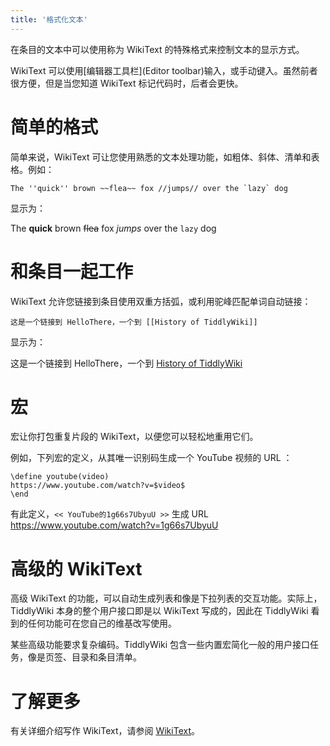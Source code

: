 ```yaml
---
title: '格式化文本'
---
```


在条目的文本中可以使用称为 WikiText 的特殊格式来控制文本的显示方式。

WikiText 可以使用[编辑器工具栏](Editor toolbar)输入，或手动键入。虽然前者很方便，但是当您知道 WikiText 标记代码时，后者会更快。

# 简单的格式

简单来说，WikiText 可让您使用熟悉的文本处理功能，如粗体、斜体、清单和表格。例如：

```
The ''quick'' brown ~~flea~~ fox //jumps// over the `lazy` dog
```

显示为：

The **quick** brown ~~flea~~ fox _jumps_ over the `lazy` dog

# 和条目一起工作

WikiText 允许您链接到条目使用双重方括弧，或利用驼峰匹配单词自动链接：

```
这是一个链接到 HelloThere，一个到 [[History of TiddlyWiki]]
```

显示为：

这是一个链接到 HelloThere，一个到 [History of TiddlyWiki](#History%20of%20TiddlyWiki)

# 宏

宏让你打包重复片段的 WikiText，以便您可以轻松地重用它们。

例如，下列宏的定义，从其唯一识别码生成一个 YouTube 视频的 URL ：

```
\define youtube(video)
https://www.youtube.com/watch?v=$video$
\end
```

有此定义，`<< YouTube的1g66s7UbyuU >>` 生成 URL <https://www.youtube.com/watch?v=1g66s7UbyuU>

# 高级的 WikiText

高级 WikiText 的功能，可以自动生成列表和像是下拉列表的交互功能。实际上，TiddlyWiki 本身的整个用户接口即是以 WikiText 写成的，因此在 TiddlyWiki 看到的任何功能可在您自己的维基改写使用。

某些高级功能要求复杂编码。TiddlyWiki 包含一些内置宏简化一般的用户接口任务，像是页签、目录和条目清单。

# 了解更多

有关详细介绍写作 WikiText，请参阅 [WikiText](#WikiText)。

